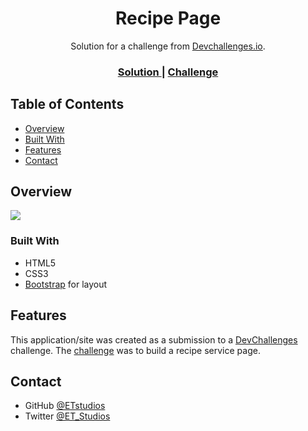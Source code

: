 <h1 align="center">Recipe Page</h1>

<div align="center">
   Solution for a challenge from  <a href="http://devchallenges.io" target="_blank">Devchallenges.io</a>.
</div>

<div align="center">
  <h3>
    <a href="https://phasmatechnologies.com/recipe/">
      Solution
    </a>
    <span> | </span>
    <a href="https://devchallenges.io/challenges/OEKdUZ6xs0h99C38XVht">
      Challenge
    </a>
  </h3>
</div>

## Table of Contents
- [Overview](#overview)
- [Built With](#built-with)
- [Features](#features)
- [Contact](#contact)

## Overview
<img src="https://phasma-technologies.s3.us-east-2.amazonaws.com/devchallenges/recipe.jpg">

### Built With
- HTML5
- CSS3
- [Bootstrap](https://getbootstrap.com) for layout

## Features
This application/site was created as a submission to a [DevChallenges](https://devchallenges.io/challenges) challenge. The [challenge](https://devchallenges.io/challenges/OEKdUZ6xs0h99C38XVht) was to build a recipe service page.

## Contact
- GitHub [@ETstudios](https://github.com/ETstudios)
- Twitter [@ET_Studios](https://twitter.com/ET_Studios)